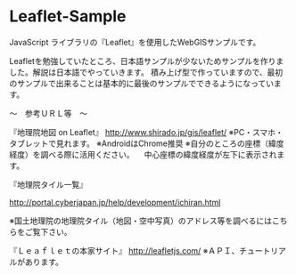 # Leaflet-Sample
JavaScript ライブラリの『Leaflet』を使用したWebGISサンプルです。

Leafletを勉強していたところ、日本語サンプルが少ないためサンプルを作りました。解説は日本語でやっていきます。
積み上げ型で作っていますので、最初のサンプルで出来ることは基本的に最後のサンプルでできるようになっています。

～　参考ＵＲＬ等　～

『地理院地図 on Leaflet』
http://www.shirado.jp/gis/leaflet/
※PC・スマホ・タブレットで見れます。
※AndroidはChrome推奨
※自分のところの座標（緯度経度）を調べる際に活用ください。
　中心座標の緯度経度が左下に表示されます。


『地理院タイル一覧』

http://portal.cyberjapan.jp/help/development/ichiran.html

※国土地理院の地理院タイル（地図・空中写真）のアドレス等を調べるにはこちらをご覧下さい。


『Ｌｅａｆｌｅｔの本家サイト』
http://leafletjs.com/
 ※ＡＰＩ、チュートリアルがあります。
 
